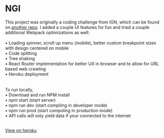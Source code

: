# NGI

This project was originally a coding challenge from IGN, which can be found on <a href="https://github.com/jmbice/IGN-FE">another repo</a>. I added a couple UI features for fun and tried a couple additional Webpack optimizations as well: <br/> <br/>
• Loading spinner, scroll up menu (mobile), better custom breakpoint sizes with design centered on mobile <br/>
• Code splitting<br/>
• Tree shaking<br/>
• React Router implementation for better UX in browser and to allow for URL based web crawling<br/>
• Heroku deployment<br/>
<br/>
<br/>
To run locally, <br/>
  • Download and run NPM install<br/>
  • npm start (start server)<br/>
  • npm run dev (start compiling in developer mode)<br/>
  • npm run prod (start compoling in production mode)<br/>
  • API calls will only yield data if your connected to the internet<br/><br/>
  
<a href="http://jordanbice-news.herokuapp.com/">View on heroku </a>
